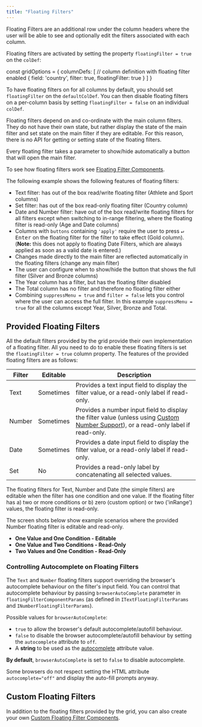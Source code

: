 ```yaml
---
title: "Floating Filters"
---
```


Floating Filters are an additional row under the column headers where the user will be able to see and optionally edit the filters associated with each column.

Floating filters are activated by setting the property `floatingFilter = true` on the `colDef`:

<snippet>
const gridOptions = {
    columnDefs: [
        // column definition with floating filter enabled
        {
            field: 'country',
            filter: true,
            floatingFilter: true
        }
    ]
}
</snippet>

To have floating filters on for all columns by default, you should set `floatingFilter` on the `defaultColDef`. You can then disable floating filters on a per-column basis by setting `floatingFilter = false` on an individual `colDef`.


Floating filters depend on and co-ordinate with the main column filters. They do not have their own state, but rather display the state of the main filter and set state on the main filter if they are editable. For this reason, there is no API for getting or setting state of the floating filters.

Every floating filter takes a parameter to show/hide automatically a button that will open the main filter.

To see how floating filters work see [Floating Filter Components](/component-floating-filter/).

The following example shows the following features of floating filters:

- Text filter: has out of the box read/write floating filter (Athlete and Sport columns)
- Set filter: has out of the box read-only floating filter (Country column)
- Date and Number filter: have out of the box read/write floating filters for all filters except when switching to in-range filtering, where the floating filter is read-only (Age and Date columns)
- Columns with `buttons` containing `'apply'` require the user to press <kbd>↵ Enter</kbd> on the floating filter for the filter to take effect (Gold column). (**Note:** this does not apply to floating Date Filters, which are always applied as soon as a valid date is entered.)
- Changes made directly to the main filter are reflected automatically in the floating filters (change any main filter)
- The user can configure when to show/hide the button that shows the full filter (Silver and Bronze columns)
- The Year column has a filter, but has the floating filter disabled
- The Total column has no filter and therefore no floating filter either
- Combining `suppressMenu = true` and `filter = false` lets you control where the user can access the full filter. In this example `suppressMenu = true` for all the columns except Year, Silver, Bronze and Total.

<grid-example title='Floating Filter' name='floating-filter' type='generated' options='{ "enterprise": true, "exampleHeight": 615, "modules": ["clientside", "setfilter", "menu"] }'></grid-example>

## Provided Floating Filters

All the default filters provided by the grid provide their own implementation of a floating filter. All you need to do to enable these floating filters is set the `floatingFilter = true` column property. The features of the provided floating filters are as follows:

| Filter | Editable  | Description |
| ------ | --------- | ----------- |
| Text   | Sometimes | Provides a text input field to display the filter value, or a read-only label if read-only. |
| Number | Sometimes | Provides a number input field to display the filter value (unless using [Custom Number Support](/filter-number/#custom-number-support)), or a read-only label if read-only. |
| Date   | Sometimes | Provides a date input field to display the filter value, or a read-only label if read-only. |
| Set    | No        | Provides a read-only label by concatenating all selected values. |

The floating filters for Text, Number and Date (the simple filters) are editable when the filter has one condition and one value. If the floating filter has a) two or more conditions or b) zero (custom option) or two ('inRange') values, the floating filter is read-only.

The screen shots below show example scenarios where the provided Number floating filter is editable and read-only.

- **One Value and One Condition - Editable**
    <image-caption src="floating-filters/resources/oneValueOneCondition.png" alt="One Value One Condition" width="24rem" toggledarkmode="true"></image-caption>
- **One Value and Two Conditions - Read-Only**
    <image-caption src="floating-filters/resources/oneValueTwoConditions.png" alt="One Value Two Conditions" width="24rem" toggledarkmode="true"></image-caption>
- **Two Values and One Condition - Read-Only**
    <image-caption src="floating-filters/resources/twoValuesOneCondition.png" alt="Two Values One Condition" width="24rem" toggledarkmode="true"></image-caption>

### Controlling Autocomplete on Floating Filters

The `Text` and `Number` floating filters support overriding the browser's autocomplete behaviour on the filter's input field.
You can control that autocomplete behaviour by passing `browserAutoComplete` parameter in `floatingFilterComponentParams` (as
defined in  `ITextFloatingFilterParams` and `INumberFloatingFilterParams`).

Possible values for `browserAutoComplete`:

- `true` to allow the browser's default autocomplete/autofill behaviour.
- `false` to disable the browser autocomplete/autofill behaviour by setting the `autocomplete` attribute to `off`.
- A **string** to be used as the [autocomplete](https://developer.mozilla.org/en-US/docs/Web/HTML/Attributes/autocomplete) attribute value.

**By default**, `browserAutoComplete` is set to `false` to disable autocomplete.

Some browsers do not respect setting the HTML attribute `autocomplete="off"` and display the auto-fill prompts anyway.

## Custom Floating Filters

In addition to the floating filters provided by the grid, you can also create your own [Custom Floating Filter Components](/component-floating-filter/).
